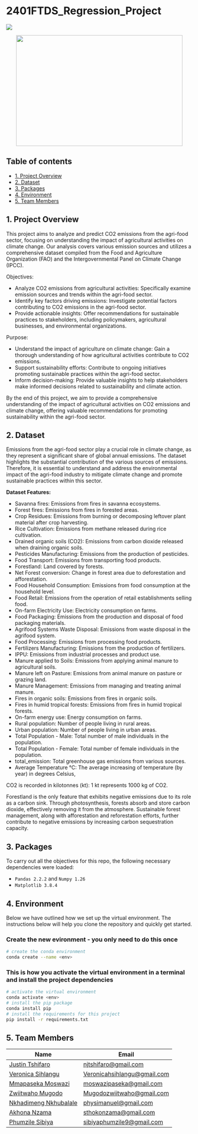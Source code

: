 # 2401FTDS_Regression_Project

![](https://img.shields.io/badge/Python-3776AB.svg?style=for-the-badge&logo=Python&logoColor=white)

<div id="main image" align="center">
  <img src="https://github.com/marcmarais/2401FTDS_Regression_Project/blob/main/agri_image.png" width="450" height="300" alt=""/>
</div>

## Table of contents
* [1. Project Overview](#project-description)
* [2. Dataset](#dataset)
* [3. Packages](#packages)
* [4. Environment](#environment)
* [5. Team Members](#team-members)

## 1. Project Overview <a class="anchor" id="project-description"></a>
This project aims to analyze and predict CO2 emissions from the agri-food sector, focusing on understanding the impact of agricultural activities on climate change. Our analysis covers various emission sources and utilizes a comprehensive dataset compiled from the Food and Agriculture Organization (FAO) and the Intergovernmental Panel on Climate Change (IPCC).

Objectives:
- Analyze CO2 emissions from agricultural activities: Specifically examine emission sources and trends within the agri-food sector.
- Identify key factors driving emissions: Investigate potential factors contributing to CO2 emissions in the agri-food sector.
- Provide actionable insights: Offer recommendations for sustainable practices to stakeholders, including policymakers, agricultural businesses, and environmental organizations.
  
Purpose:
- Understand the impact of agriculture on climate change: Gain a thorough understanding of how agricultural activities contribute to CO2 emissions.
- Support sustainability efforts: Contribute to ongoing initiatives promoting sustainable practices within the agri-food sector.
- Inform decision-making: Provide valuable insights to help stakeholders make informed decisions related to sustainability and climate action.
  
By the end of this project, we aim to provide a comprehensive understanding of the impact of agricultural activities on CO2 emissions and climate change, offering valuable recommendations for promoting sustainability within the agri-food sector.

## 2. Dataset <a class="anchor" id="dataset"></a>
Emissions from the agri-food sector play a crucial role in climate change, as they represent a significant share of global annual emissions. The dataset highlights the substantial contribution of the various sources of emissions. Therefore, it is essential to understand and address the environmental impact of the agri-food industry to mitigate climate change and promote sustainable practices within this sector.

**Dataset Features:**
- Savanna fires: Emissions from fires in savanna ecosystems.
- Forest fires: Emissions from fires in forested areas.
- Crop Residues: Emissions from burning or decomposing leftover plant material after crop harvesting.
- Rice Cultivation: Emissions from methane released during rice cultivation.
- Drained organic soils (CO2): Emissions from carbon dioxide released when draining organic soils.
- Pesticides Manufacturing: Emissions from the production of pesticides.
- Food Transport: Emissions from transporting food products.
- Forestland: Land covered by forests.
- Net Forest conversion: Change in forest area due to deforestation and afforestation.
- Food Household Consumption: Emissions from food consumption at the household level.
- Food Retail: Emissions from the operation of retail establishments selling food.
- On-farm Electricity Use: Electricity consumption on farms.
- Food Packaging: Emissions from the production and disposal of food packaging materials.
- Agrifood Systems Waste Disposal: Emissions from waste disposal in the agrifood system.
- Food Processing: Emissions from processing food products.
- Fertilizers Manufacturing: Emissions from the production of fertilizers.
- IPPU: Emissions from industrial processes and product use.
- Manure applied to Soils: Emissions from applying animal manure to agricultural soils.
- Manure left on Pasture: Emissions from animal manure on pasture or grazing land.
- Manure Management: Emissions from managing and treating animal manure.
- Fires in organic soils: Emissions from fires in organic soils.
- Fires in humid tropical forests: Emissions from fires in humid tropical forests.
- On-farm energy use: Energy consumption on farms.
- Rural population: Number of people living in rural areas.
- Urban population: Number of people living in urban areas.
- Total Population - Male: Total number of male individuals in the population.
- Total Population - Female: Total number of female individuals in the population.
- total_emission: Total greenhouse gas emissions from various sources.
- Average Temperature °C: The average increasing of temperature (by year) in degrees Celsius,
 

CO2 is recorded in kilotonnes (kt): 1 kt represents 1000 kg of CO2.

Forestland is the only feature that exhibits negative emissions due to its role as a carbon sink. Through photosynthesis, forests absorb and store carbon dioxide, effectively removing it from the atmosphere. Sustainable forest management, along with afforestation and reforestation efforts, further contribute to negative emissions by increasing carbon sequestration capacity.

## 3. Packages <a class="anchor" id="packages"></a>

To carry out all the objectives for this repo, the following necessary dependencies were loaded:
+ `Pandas 2.2.2` and `Numpy 1.26`
+ `Matplotlib 3.8.4`
 

## 4. Environment <a class="anchor" id="environment"></a>

Below we have outlined how we set up the virtual environment. The instructions below will help you clone the repository and quickly get started.

### Create the new evironment - you only need to do this once

```bash
# create the conda environment
conda create --name <env>
```

### This is how you activate the virtual environment in a terminal and install the project dependencies

```bash
# activate the virtual environment
conda activate <env>
# install the pip package
conda install pip
# install the requirements for this project
pip install -r requirements.txt
```

## 5. Team Members<a class="anchor" id="team-members"></a>

| Name                                                                                        |  Email              
|---------------------------------------------------------------------------------------------|--------------------             
| [Justin Tshifaro](https://github.com/justin9503)                                                | njtshifaro@gmail.com
| [Veronica Sihlangu](https://github.com/Sihlangu01)                                                                               | Veronicahsihlangu@gmail.com
| [Mmapaseka Moswazi](https://github.com/Mmapaseka)                                                                            | moswazipaseka@gmail.com
| [Zwiitwaho Mugodo](https://github.com/ZweeteeM)                                                | Mugodozwiitwaho@gmail.com
| [Nkhadimeng Nkhubalale](https://github.com/Nkhubalale)                                                | physimanuel@gmail.com
| [Akhona Nzama](https://github.com/AkhonaNzama01)                                                | sthokonzama@gmail.com
| [Phumzile Sibiya](https://github.com/PHUMZILE)                                                | sibiyaphumzile9@gmail.com


